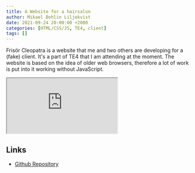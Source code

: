 ```yaml
---
title: A Website for a hairsalon
author: Mikael Bohlin Liljekvist
date: 2021-09-24 20:00:00 +2000
categories: [HTML/CSS/JS, TE4, client]
tags: []
---
```


Frisör Cleopatra is a website that me and two others are developing for a (fake) client. It's a part of TE4 that I am attending at the moment. The website is based on the idea of older web browsers, therefore a lot of work is put into it working without JavaScript.

<iframe src="https://liljekvist.github.io/frisor-cleopatra/swedish/" frameborder="1" class="iframe-mobile"></iframe>


## Links

* [Github Repository](https://github.com/liljekvist/frisor-cleopatra)
